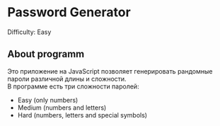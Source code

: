 # Password Generator
Difficulty: Easy
## About programm
Это приложение на JavaScript позволяет генерировать рандомные пароли различной длины и сложности.   
В программе есть три сложности паролей:
- Easy (only numbers)
- Medium (numbers and letters)
- Hard (numbers, letters and special symbols)